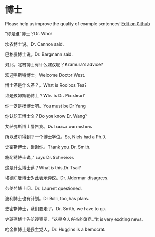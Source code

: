 # 博士

Please help us improve the quality of example sentences! [Edit on Github](https://github.com/jiyushe/jiyu-example-sentence-source/blob/main/chinese/boshi.md)

<p><span class="chinese">“你是谁”博士？</span><span class="english">Dr. Who?</span></p>

<p><span class="chinese">坎农博士说。</span><span class="english">Dr. Cannon said.</span></p>

<p><span class="chinese">巴格曼博士说。</span><span class="english">Dr. Bargmann said.</span></p>

<p><span class="chinese">对此，北村博士有什么建议呢？</span><span class="english">Kitamura's advice?</span></p>

<p><span class="chinese">欢迎韦斯特博士。</span><span class="english">Welcome Doctor West.</span></p>

<p><span class="chinese">博士茶是什么茶？。</span><span class="english">What is Rooibos Tea?</span></p>

<p><span class="chinese">谁是皮姆斯勒博士？</span><span class="english">Who is Dr. Pimsleur?</span></p>

<p><span class="chinese">你一定是杨博士吧。</span><span class="english">You must be Dr Yang.</span></p>

<p><span class="chinese">你认识王博士么？</span><span class="english">Do you know Dr. Wang?</span></p>

<p><span class="chinese">艾萨克斯博士警告我。</span><span class="english">Dr. Isaacs warned me.</span></p>

<p><span class="chinese">所以波尔得到了一个博士学位。</span><span class="english">So, Niels had a Ph.D.</span></p>

<p><span class="chinese">史密斯博士，谢谢你。</span><span class="english">Thank you, Dr. Smith.</span></p>

<p><span class="chinese">施耐德博士说。</span><span class="english">” says Dr. Schneider.</span></p>

<p><span class="chinese">这是什么博士蔡？</span><span class="english">What is this,Dr. Tsai?</span></p>

<p><span class="chinese">埃德尔曼博士对此表示异议。</span><span class="english">Dr. Alderman disagrees.</span></p>

<p><span class="chinese">劳伦特博士问。</span><span class="english">Dr. Laurent questioned.</span></p>

<p><span class="chinese">波利博士也有计划。</span><span class="english">Dr Bolli, too, has plans.</span></p>

<p><span class="chinese">史密斯博士，我们要走了。</span><span class="english">Dr. Smith, we have to go.</span></p>

<p><span class="chinese">史班赛博士告诉观察员，“这是令人兴奋的消息。”</span><span class="english">It is very exciting news.</span></p>

<p><span class="chinese">哈金斯博士是民主党人。</span><span class="english">Dr. Huggins is a Democrat.</span></p>

